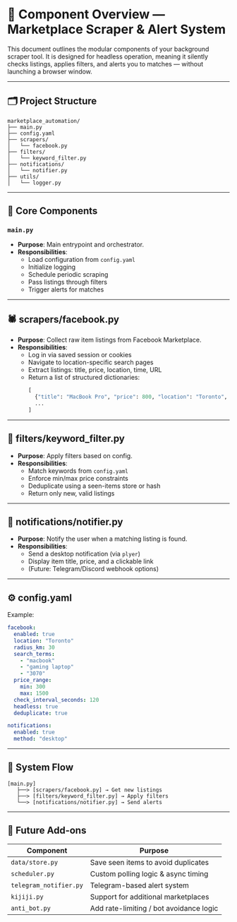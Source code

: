 # 🧩 Component Overview — Marketplace Scraper & Alert System

This document outlines the modular components of your background scraper tool. It is designed for headless operation, meaning it silently checks listings, applies filters, and alerts you to matches — without launching a browser window.

---

## 🗂️ Project Structure

```
marketplace_automation/
├── main.py
├── config.yaml
├── scrapers/
│   └── facebook.py
├── filters/
│   └── keyword_filter.py
├── notifications/
│   └── notifier.py
├── utils/
│   └── logger.py
```

---

## 🧠 Core Components

### `main.py`
- **Purpose**: Main entrypoint and orchestrator.
- **Responsibilities**:
  - Load configuration from `config.yaml`
  - Initialize logging
  - Schedule periodic scraping
  - Pass listings through filters
  - Trigger alerts for matches

---

## 🕷 scrapers/facebook.py
- **Purpose**: Collect raw item listings from Facebook Marketplace.
- **Responsibilities**:
  - Log in via saved session or cookies
  - Navigate to location-specific search pages
  - Extract listings: title, price, location, time, URL
  - Return a list of structured dictionaries:
    ```python
    [
      {"title": "MacBook Pro", "price": 800, "location": "Toronto", "url": "..."},
      ...
    ]
    ```

---

## 🧹 filters/keyword_filter.py
- **Purpose**: Apply filters based on config.
- **Responsibilities**:
  - Match keywords from `config.yaml`
  - Enforce min/max price constraints
  - Deduplicate using a seen-items store or hash
  - Return only new, valid listings

---

## 🔔 notifications/notifier.py
- **Purpose**: Notify the user when a matching listing is found.
- **Responsibilities**:
  - Send a desktop notification (via `plyer`)
  - Display item title, price, and a clickable link
  - (Future: Telegram/Discord webhook options)

---

## ⚙️ config.yaml

Example:

```yaml
facebook:
  enabled: true
  location: "Toronto"
  radius_km: 30
  search_terms:
    - "macbook"
    - "gaming laptop"
    - "3070"
  price_range:
    min: 300
    max: 1500
  check_interval_seconds: 120
  headless: true
  deduplicate: true

notifications:
  enabled: true
  method: "desktop"
```

---

## 🔁 System Flow

```
[main.py]
   ├──> [scrapers/facebook.py] → Get new listings
   ├──> [filters/keyword_filter.py] → Apply filters
   └──> [notifications/notifier.py] → Send alerts
```

---

## 🧪 Future Add-ons

| Component               | Purpose                                  |
|------------------------|------------------------------------------|
| `data/store.py`         | Save seen items to avoid duplicates      |
| `scheduler.py`          | Custom polling logic & async timing      |
| `telegram_notifier.py`  | Telegram-based alert system              |
| `kijiji.py`             | Support for additional marketplaces      |
| `anti_bot.py`           | Add rate-limiting / bot avoidance logic |
